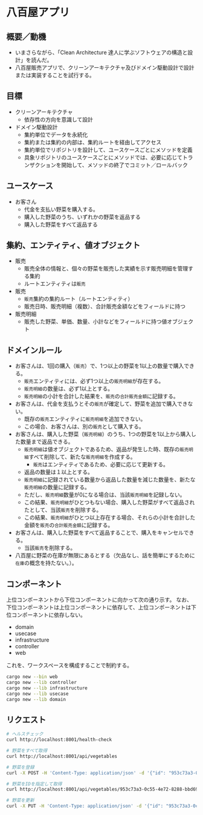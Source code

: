 # 八百屋アプリ

## 概要／動機

* いまさらながら、「Clean Architecture 達人に学ぶソフトウェアの構造と設計」を読んだ。
* 八百屋販売アプリで、クリーンアーキテクチャ及びドメイン駆動設計で設計または実装することを試行する。

## 目標

* クリーンアーキテクチャ
  * 依存性の方向を意識して設計
* ドメイン駆動設計
  * 集約単位でデータを永続化
  * 集約または集約の内部は、集約ルートを経由してアクセス
  * 集約単位でリポジトリを設計して、ユースケースごとにメソッドを定義
  * 具象リポジトリのユースケースごとにメソッドでは、必要に応じてトランザクションを開始して、メソッドの終了でコミット／ロールバック

## ユースケース

* お客さん
  * 代金を支払い野菜を購入する。
  * 購入した野菜のうち、いずれかの野菜を返品する
  * 購入した野菜をすべて返品する

## 集約、エンティティ、値オブジェクト

* 販売
  * 販売全体の情報と、個々の野菜を販売した実績を示す販売明細を管理する集約
  * ルートエンティティは`販売`
* 販売
  * `販売`集約の集約ルート（ルートエンティティ）
  * 販売日時、販売明細（複数）、合計販売金額などをフィールドに持つ
* 販売明細
  * 販売した野菜、単価、数量、小計などをフィールドに持つ値オブジェクト

## ドメインルール

* お客さんは、1回の購入（`販売`）で、1つ以上の野菜を1以上の数量で購入できる。
  * `販売`エンティティには、必ず1つ以上の`販売明細`が存在する。
  * `販売明細`の数量は、必ず1以上とする。
  * `販売明細`の小計を合計した結果を、`販売`の`合計販売金額`に記録する。
* お客さんは、代金を支払うとその`販売`が確定して、野菜を追加で購入できない。
  * 既存の`販売`エンティティに`販売明細`を追加できない。
  * この場合、お客さんは、別の`販売`として購入する。
* お客さんは、購入した野菜（`販売明細`）のうち、1つの野菜を1以上から購入した数量まで返品できる。
  * `販売明細`は値オブジェクトであるため、返品が発生した時、既存の`販売明細`すべて削除して、新たな`販売明細`を作成する。
    * `販売`はエンティティであるため、必要に応じて更新する。
  * 返品の数量は１以上とする。
  * `販売明細`に記録されている数量から返品した数量を減じた数量を、新たな`販売明細`の数量に記録する。
  * ただし、`販売明細`数量が0になる場合は、当該`販売明細`を記録しない。
  * この結果、`販売明細`がひとつもない場合、購入した野菜がすべて返品されたとして、当該`販売`を削除する。
  * この結果、`販売明細`がひとつ以上存在する場合、それらの小計を合計した金額を`販売`の`合計販売金額`に記録する。
* お客さんは、購入した野菜をすべて返品することで、購入をキャンセルできる。
  * 当該`販売`を削除する。
* 八百屋に野菜の在庫が無限にあるとする（欠品なし、話を簡単にするために`在庫`の概念を持たない。）。

## コンポーネント

上位コンポーネントから下位コンポーネントに向かって次の通り示す。
なお、下位コンポーネントは上位コンポーネントに依存して、上位コンポーネントは下位コンポーネントに依存しない。

* domain
* usecase
* infrastructure
* controller
* web

これを、ワークスペースを構成することで制約する。

```bash
cargo new --bin web
cargo new --lib controller
cargo new --lib infrastructure
cargo new --lib usecase
cargo new --lib domain
```

## リクエスト

```bash
# ヘルスチェック
curl http://localhost:8001/health-check

# 野菜をすべて取得
curl http://localhost:8001/api/vegetables

# 野菜を登録
curl -X POST -H 'Content-Type: application/json' -d '{"id": "953c73a3-0c55-4e72-8288-bbd69b8b70a4", "name": "トマト", "unitPrice": 100}' http://localhost:8001/api/vegetables

# 野菜をIDを指定して取得
curl http://localhost:8001/api/vegetables/953c73a3-0c55-4e72-8288-bbd69b8b70a4

# 野菜を更新
curl -X PUT -H 'Content-Type: application/json' -d '{"id": "953c73a3-0c55-4e72-8288-bbd69b8b70a4", "name": "キュウリ", "unitPrice": 30}' http://localhost:8001/api/vegetables
```
